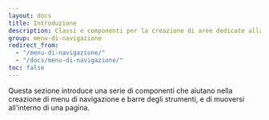 ```yaml
---
layout: docs
title: Introduzione
description: Classi e componenti per la creazione di aree dedicate alla navigazione di un sito web
group: menu-di-navigazione
redirect_from:
  - "/menu-di-navigazione/"
  - "/docs/menu-di-navigazione/"
toc: false
---
```


Questa sezione introduce una serie di componenti che aiutano nella creazione di menu di navigazione e barre degli strumenti, e di muoversi all'interno di una pagina.

